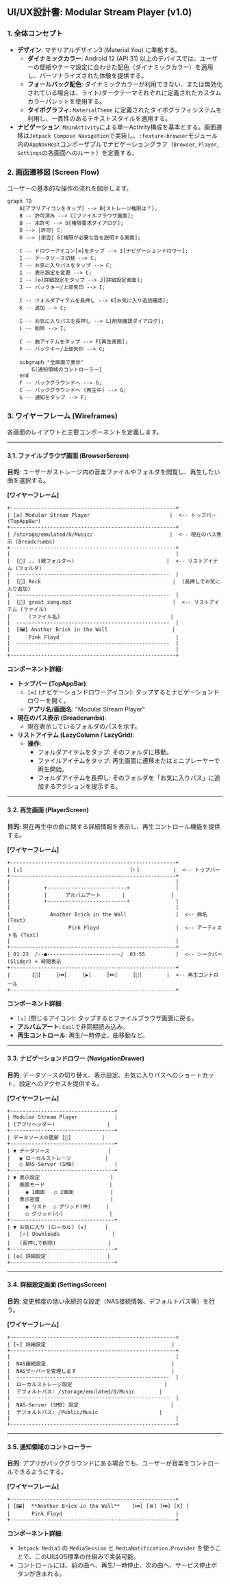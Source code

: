 ## **UI/UX設計書: Modular Stream Player (v1.0)**

### 1. 全体コンセプト

*   **デザイン**: マテリアルデザイン3 (Material You) に準拠する。
    *   **ダイナミックカラー**: Android 12 (API 31) 以上のデバイスでは、ユーザーの壁紙やテーマ設定に合わせた配色（ダイナミックカラー）を適用し、パーソナライズされた体験を提供する。
    *   **フォールバック配色**: ダイナミックカラーが利用できない、または無効化されている場合は、ライト/ダークテーマそれぞれに定義されたカスタムカラーパレットを使用する。
    *   **タイポグラフィ**: `MaterialTheme` に定義されたタイポグラフィシステムを利用し、一貫性のあるテキストスタイルを適用する。
*   **ナビゲーション**: `MainActivity`による単一Activity構成を基本とする。画面遷移は`Jetpack Compose Navigation`で実装し、`:feature-browser`モジュール内の`AppNavHost`コンポーザブルでナビゲーショングラフ（`Browser`, `Player`, `Settings`の各画面へのルート）を定義する。

### 2. 画面遷移図 (Screen Flow)

ユーザーの基本的な操作の流れを図示します。

```mermaid
graph TD
    A[アプリアイコンをタップ] --> B{ストレージ権限は？};
    B -- 許可済み --> C[ファイルブラウザ画面];
    B -- 未許可 --> D[権限要求ダイアログ];
    D --> |許可| C;
    D --> |拒否| E[権限が必要な旨を説明する画面];

    C -- ドロワーアイコン[≡]をタップ --> I[ナビゲーションドロワー];
    I -- データソース切替 --> C;
    I -- お気に入りパスをタップ --> C;
    I -- 表示設定を変更 --> C;
    I -- [⚙️]詳細設定をタップ --> J[詳細設定画面];
    J -- バックキー/上部矢印 --> I;

    C -- フォルダアイテムを長押し --> K[お気に入り追加確認];
    K -- 追加 --> C;

    I -- お気に入りパスを長押し --> L[削除確認ダイアログ];
    L -- 削除 --> I;

    C -- 曲アイテムをタップ --> F[再生画面];
    F -- バックキー/上部矢印 --> C;

    subgraph "全画面で表示"
        G[通知領域のコントローラー]
    end
    F -- バックグラウンドへ --> G;
    C -- バックグラウンドへ (再生中) --> G;
    G -- 通知をタップ --> F;
```

### 3. ワイヤーフレーム (Wireframes)

各画面のレイアウトと主要コンポーネントを定義します。

---

#### **3.1. ファイルブラウザ画面 (BrowserScreen)**

**目的**: ユーザーがストレージ内の音楽ファイルやフォルダを閲覧し、再生したい曲を選択する。

**[ワイヤーフレーム]**
```
+------------------------------------------------------+
| [≡] Modular Stream Player                          |  <-- トップバー (TopAppBar)
+------------------------------------------------------+
| /storage/emulated/0/Music/                         |  <-- 現在のパス表示 (Breadcrumbs)
+------------------------------------------------------+
|                                                      |
|  [📁] .. (親フォルダへ)                              |  <-- リストアイテム (フォルダ)
|  --------------------------------------------------  |
|  [📁] Rock                                           |  (長押しでお気に入り追加)
|  --------------------------------------------------  |
|  [🎵] great_song.mp3                                 |  <-- リストアイテム (ファイル)
|      (ファイル名)                                    |
|  --------------------------------------------------  |
|  [🖼️] Another Brick in the Wall                     |
|      Pink Floyd                                      |
|  --------------------------------------------------  |
|                                                      |
+------------------------------------------------------+
```

**コンポーネント詳細:**

*   **トップバー (TopAppBar)**:
    *   `[≡]` (ナビゲーションドロワーアイコン): タップするとナビゲーションドロワーを開く。
    *   **アプリ名/画面名**: "Modular Stream Player"
*   **現在のパス表示 (Breadcrumbs)**:
    *   現在表示しているフォルダのパスを示す。
*   **リストアイテム (LazyColumn / LazyGrid)**:
    *   **操作**:
        *   フォルダアイテムをタップ: そのフォルダに移動。
        *   ファイルアイテムをタップ: 再生画面に遷移またはミニプレーヤーで再生開始。
        *   フォルダアイテムを長押し: そのフォルダを「お気に入りパス」に追加するアクションを提示する。

---

#### **3.2. 再生画面 (PlayerScreen)**

**目的**: 現在再生中の曲に関する詳細情報を表示し、再生コントロール機能を提供する。

**[ワイヤーフレーム]**
```
+------------------------------------------------------+
| [↓]                                   [⠇]           |  <-- トップバー
+------------------------------------------------------+
|                                                      |
|           +--------------------------+               |
|           |      アルバムアート       |               |
|           +--------------------------+               |
|                                                      |
|             Another Brick in the Wall                |  <-- 曲名 (Text)
|                   Pink Floyd                         |  <-- アーティスト名 (Text)
|                                                      |
+------------------------------------------------------+
| 01:23  /--●------------------------/  03:55          |  <-- シークバー (Slider) + 時間表示
+------------------------------------------------------+
|       [🔀]     [⏮️]     [▶️]     [⏭️]     [🔁]        |  <-- 再生コントロール
+------------------------------------------------------+
```

**コンポーネント詳細:**

*   `[↓]` (閉じるアイコン): タップするとファイルブラウザ画面に戻る。
*   **アルバムアート**: `Coil`で非同期読み込み。
*   **再生コントロール**: 再生/一時停止、曲移動など。

---

#### **3.3. ナビゲーションドロワー (NavigationDrawer)**

**目的**: データソースの切り替え、表示設定、お気に入りパスへのショートカット、設定へのアクセスを提供する。

**[ワイヤーフレーム]**
```
+----------------------------------+
| Modular Stream Player            |
| (アプリヘッダー)                 |
+----------------------------------+
| データソースの更新 [🔄]          |
+----------------------------------+
| ▼ データソース                   |
|   ◉ ローカルストレージ           |
|   ○ NAS-Server (SMB)             |
+----------------------------------+
| ▼ 表示設定                       |
|   画面モード                     |
|     ◉ 1画面   ○ 2画面            |
|   表示密度                       |
|     ◉ リスト  ○ グリッド(中)     |
|     ○ グリッド(小)               |
+----------------------------------+
| ▼ お気に入り (ローカル) [∨]      |
|   [⭐] Downloads                 |
|   (長押しで削除)                 |
+----------------------------------+
| [⚙️] 詳細設定                    |
+----------------------------------+
```

---

#### **3.4. 詳細設定画面 (SettingsScreen)**

**目的**: 変更頻度の低い永続的な設定（NAS接続情報、デフォルトパス等）を行う。

**[ワイヤーフレーム]**
```
+------------------------------------------------------+
| [←] 詳細設定                                         |
+------------------------------------------------------+
|                                                      |
|  NAS接続設定                                         |
|  NASサーバーを管理します                               |
|  --------------------------------------------------  |
|  ローカルストレージ設定                              |
|  デフォルトパス: /storage/emulated/0/Music        |
|  --------------------------------------------------  |
|  NAS-Server (SMB) 設定                              |
|  デフォルトパス: /Public/Music                    |
|                                                      |
+------------------------------------------------------+
```

---

#### **3.5. 通知領域のコントローラー**

**目的**: アプリがバックグラウンドにある場合でも、ユーザーが音楽をコントロールできるようにする。

**[ワイヤーフレーム]**
```
+------------------------------------------------------+
| [🖼️]  **Another Brick in the Wall**    [⏮️] [⏸️] [⏭️] [X] |
|       Pink Floyd                                     |
+------------------------------------------------------+
```

**コンポーネント詳細:**
*   `Jetpack Media3` の `MediaSession` と `MediaNotification.Provider` を使うことで、このUIはOS標準の仕組みで実装可能。
*   コントロールには、前の曲へ、再生/一時停止、次の曲へ、サービス停止ボタンが含まれる。
